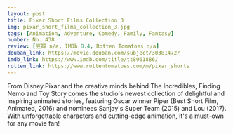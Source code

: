 ```yaml
---
layout: post 
title: Pixar Short Films Collection 3
img: pixar_short_films_collection_3.jpg
tags: [Animation, Adventure, Comedy, Family, Fantasy]
number: No. 438
review: [豆瓣 n/a, IMDb 8.4, Rotten Tomatoes n/a]
douban_link: https://movie.douban.com/subject/30381472/
imdb_link: https://www.imdb.com/title/tt8961886/
rotten_link: https://www.rottentomatoes.com/m/pixar_shorts
---
```


From Disney.Pixar and the creative minds behind The Incredibles, Finding Nemo and Toy Story comes the studio's newest collection of delightful and inspiring animated stories, featuring Oscar winner Piper (Best Short Film, Animated, 2016) and nominees Sanjay's Super Team (2015) and Lou (2017). With unforgettable characters and cutting-edge animation, it's a must-own for any movie fan!